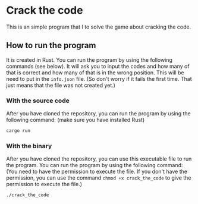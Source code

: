 # Crack the code

This is an simple program that I to solve the game about cracking the code.

## How to run the program

It is created in Rust. You can run the program by using the following commands (see below).
It will ask you to input the codes and how many of that is correct and how many of that is in the wrong position.
This will be need to put in the `info.json` file. (So don't worry if it fails the first time. That just means that the file was not created yet.)

### With the source code

After you have cloned the repository, you can run the program by using the following command: (make sure you have installed Rust)

```bash
cargo run
```

### With the binary

After you have cloned the repository, you can use this executable file to run the program. You can run the program by using the following command:
(You need to have the permission to execute the file. If you don't have the permission, you can use the command `chmod +x crack_the_code` to give the permission to execute the file.)

```bash
./crack_the_code
```
